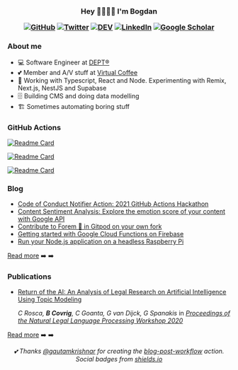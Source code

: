 <!-- COVER GIF
![bogdan covrig gif](https://github.com/BogDAAAMN/BogDAAAMN/blob/master/_media/hi.gif)
-->

<!--  <p align="center"> 
    <img src="https://github.com/BogDAAAMN/BogDAAAMN/blob/master/_media/hi.gif" alt="Bogdan Covrig. reserach assistant. web developer. technolawgeek">
 </p> -->
 
 <h3 align="center"> 
    Hey 👋🏻👋🏻 I'm Bogdan
 </p>
 
<p align="center">
	<a href="https://github.com/BogDAAAMN"><img src="https://img.shields.io/github/followers/BogDAAAMN.svg?label=GitHub&style=social" alt="GitHub"></a>
	<a href="https://twitter.com/BogdanCovrig"><img src="https://img.shields.io/twitter/follow/BogdanCovrig?label=Twitter&style=social" alt="Twitter"></a>
 <a href="https://dev.to/bogdaaamn"><img src="https://img.shields.io/badge/DEV-732-_.svg?style=social&logo=data%3Aimage%2Fpng%3Bbase64%2CiVBORw0KGgoAAAANSUhEUgAAABkAAAAZCAYAAADE6YVjAAACqUlEQVRIS5VWv0%2BUQRCdhaD8KGhIjImhoccYiSV%2FAc0Z7bQQGxoVCvVfUEg4Gk20stbkrsDExMLIPwCRhI4roDDG5BThvvP0lM%2B84XuT2eUO77a5b3dn5828ebN7ISuv5uLGyPU%2FOgsiwo3G%2BJjOObA%2B%2F%2BliZIf9q%2FVps%2BPZB0OHEghC5x4wGx%2FzU%2F2mc78B5%2BmAcwABXEFSAGwg%2BnQQgIexP1OftozJwP2hwyjrcLy3HNEFgKOEnn4zgL0PxEAYvd%2FE992Ce0ZC7hkqawd60nG8%2B%2FGkbszEF5dAvfAPENDjg4NjAFhNAMICe8NeAe5BPUUKPM8MDOTo4FlUk078z9QvS%2B7KS4pYYJP7523Jm9%2BioitdHgTRv54tRUYr1Zq6f1yaiihvvd2S4bkruoZvRD9867YMTExIc62s66PsOYKQHoD4IsP4abUmj0pTES2%2FHIg5XVxS55j7ttBMAED%2BAPK1lcmrd1%2FUMdaXqzXNBBH7wUzgFHaji0snN8X%2BSmQXbmxUcl%2B4N7Ml%2BZ615eX7faOI1OA3LS4cexBxAGyLcHOjYoXH9YCID7K2vEhAzhf842C2VjbqABL1lgOhai0T3j8AOSuTVJ4A8YNUAcAk%2FKSyG0lYC9z8La0PO4LoETnpYoHp9Ny1vzJ4KZcw%2BdBwGj%2Ben%2Br8ABB%2FradSpVq6Rax9UIAAIO18iCoCwf1DxXj9q%2Ba70KKicSA%2BDXtzSNdZF5w%2F2Ou7cwcZFAfDz%2FVNq4mXp29I7YEOL6YvLgPxzrlmIHSau9uTRv0%2Baj5zfZKb65vWjJRnN3ookPTNh32nV5NtoZl47ataRKK7h2twnj5qC9sXpJ0PRLJN3%2FzQKK9aJrD0%2FPuT%2F%2BOf4B7ACk8QGvWqHn%2BpMhj%2BJfLdHf0lgmE%2FAGlbpxkAiG3xD4I%2BlpsJh5NfAAAAAElFTkSuQmCC" alt="DEV"></a>
	<a href="https://www.linkedin.com/in/bogdancovrig/"><img src="https://img.shields.io/badge/LinkedIn--_.svg?style=social&logo=linkedin" alt="LinkedIn"></a>
	<a href="https://scholar.google.com/citations?user=Q_iCTUEAAAAJ&hl=en&oi=ao"><img src="https://img.shields.io/badge/Scholar--_.svg?style=social&logo=google-scholar" alt="Google Scholar"></a>
</p>


### About me

- 💻 Software Engineer at [DEPT®](https://www.deptagency.com/nl-nl/)
- 💕 Member and A/V stuff at [Virtual Coffee](https://virtualcoffee.io/)
- 🧨 Working with Typescript, React and Node. Experimenting with Remix, Next.js, NestJS and Supabase 
- 🗄️ Building CMS and doing data modelling
- 🏗️ Sometimes automating boring stuff

### GitHub Actions

[![Readme Card](https://github-readme-stats.vercel.app/api/pin/?username=BogDAAAMN&repo=deta-deploy-action)](https://github.com/anuraghazra/github-readme-stats)

[![Readme Card](https://github-readme-stats.vercel.app/api/pin/?username=BogDAAAMN&repo=copy-sentiment-analysis)](https://github.com/anuraghazra/github-readme-stats)

[![Readme Card](https://github-readme-stats.vercel.app/api/pin/?username=BogDAAAMN&repo=code-of-conduct-notifier-action)](https://github.com/anuraghazra/github-readme-stats)

<!-- - [Code of Conduct Notifier GitHub Action](https://github.com/BogDAAAMN/code-of-conduct-notifier-action): Remind the members of your community of the Code of Conduct 
- [Deploy to Deta Micro GitHub Action](https://github.com/BogDAAAMN/deta-deploy-action): Deploy your project on Deta Micro
- [Copy Sentiment Analysis GitHub Action](https://github.com/BogDAAAMN/copy-sentiment-analysis): Run sentiment analysis over the text of your website using Google API -->

### Blog

- [Code of Conduct Notifier Action: 2021 GitHub Actions Hackathon](https://dev.to/bogdaaamn/code-of-conduct-notifier-action-2021-github-actions-hackathon-567n)
- [Content Sentiment Analysis: Explore the emotion score of your content with Google API](https://dev.to/bogdaaamn/content-sentiment-analysis-explore-the-emotion-score-of-your-content-with-google-api-2dg0)
- [Contribute to Forem 🌱 in Gitpod on your own fork](https://dev.to/bogdaaamn/contribute-to-forem-in-gitpod-on-your-own-fork-1g1o)
- [Getting started with Google Cloud Functions on Firebase](https://dev.to/bogdaaamn/getting-started-with-google-cloud-functions-on-firebase-3g29)
- [Run your Node.js application on a headless Raspberry Pi](https://dev.to/bogdaaamn/run-your-nodejs-application-on-a-headless-raspberry-pi-4jnn)


[Read more](https://dev.to/bogdaaamn) ➡️ ➡️

### Publications

- [Return of the AI: An Analysis of Legal Research on Artificial Intelligence Using Topic Modeling](http://ceur-ws.org/Vol-2645/paper1.pdf)
  
  _C Rosca, **B Covrig**, C Goanta, G van Dijck, G Spanakis_ in [_Proceedings of the Natural Legal Language Processing Workshop 2020_](http://ceur-ws.org/Vol-2645/) 

[Read more](https://scholar.google.com/citations?user=Q_iCTUEAAAAJ&hl=en&oi=ao) ➡️ ➡️

<p align="center"> 
    <i>💕 Thanks <a href="https://github.com/gautamkrishnar">@gautamkrishnar</a> for creating the <a href="https://github.com/gautamkrishnar/blog-post-workflow/tree/1.2.5">blog-post-workflow</a> action. Social badges from <a href="https://shields.io/">shields.io</a></i>
</p>

<!--
**BogDAAAMN/BogDAAAMN** is a ✨ _special_ ✨ repository because its `README.md` (this file) appears on your GitHub profile.


👋🏻👋🏻

- 🔭 I’m currently working on ...
- 🌱 I’m currently learning ...
- 👯 I’m looking to collaborate on ...
- 🤔 I’m looking for help with ...
- 💬 Ask me about ...
- 📫 How to reach me: ...
- 😄 Pronouns: ...
- ⚡ Fun fact: ...
-->

